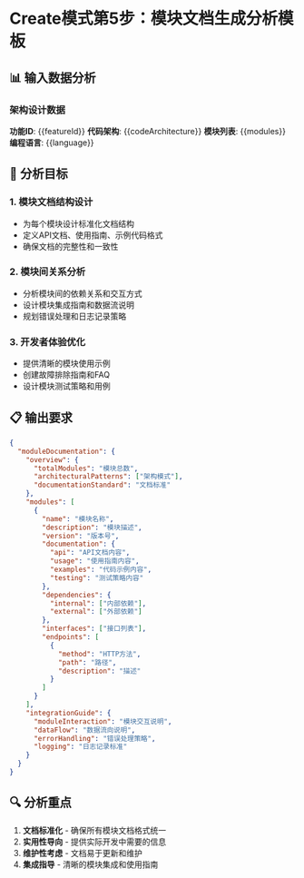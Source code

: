 # Create模式第5步：模块文档生成分析模板

## 📊 输入数据分析

### 架构设计数据
**功能ID**: {{featureId}}
**代码架构**: {{codeArchitecture}}
**模块列表**: {{modules}}
**编程语言**: {{language}}

## 🎯 分析目标

### 1. 模块文档结构设计
- 为每个模块设计标准化文档结构
- 定义API文档、使用指南、示例代码格式
- 确保文档的完整性和一致性

### 2. 模块间关系分析
- 分析模块间的依赖关系和交互方式
- 设计模块集成指南和数据流说明
- 规划错误处理和日志记录策略

### 3. 开发者体验优化
- 提供清晰的模块使用示例
- 创建故障排除指南和FAQ
- 设计模块测试策略和用例

## 📋 输出要求

```json
{
  "moduleDocumentation": {
    "overview": {
      "totalModules": "模块总数",
      "architecturalPatterns": ["架构模式"],
      "documentationStandard": "文档标准"
    },
    "modules": [
      {
        "name": "模块名称",
        "description": "模块描述",
        "version": "版本号",
        "documentation": {
          "api": "API文档内容",
          "usage": "使用指南内容",
          "examples": "代码示例内容",
          "testing": "测试策略内容"
        },
        "dependencies": {
          "internal": ["内部依赖"],
          "external": ["外部依赖"]
        },
        "interfaces": ["接口列表"],
        "endpoints": [
          {
            "method": "HTTP方法",
            "path": "路径",
            "description": "描述"
          }
        ]
      }
    ],
    "integrationGuide": {
      "moduleInteraction": "模块交互说明",
      "dataFlow": "数据流向说明",
      "errorHandling": "错误处理策略",
      "logging": "日志记录标准"
    }
  }
}
```

## 🔍 分析重点

1. **文档标准化** - 确保所有模块文档格式统一
2. **实用性导向** - 提供实际开发中需要的信息
3. **维护性考虑** - 文档易于更新和维护
4. **集成指导** - 清晰的模块集成和使用指南